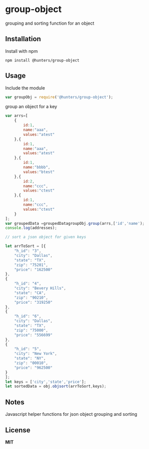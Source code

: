 # group-object
grouping and sorting function for an object

## Installation

Install with npm

```
npm install @hunters/group-object
```

## Usage

Include the module

```javascript
var groupObj = require('@hunters/group-object');
```

group an object for a key

```javascript
var arrs=[
    {
        id:1,
        name:"aaa",
        values:"atest"
    },{
        id:1,
        name:"aaa",
        values:"atest"
    },{
        id:1,
        name:"bbbb",
        values:"btest"
    },{
        id:2,
        name:"ccc",
        values:"ctest"
    },{
        id:1,
        name:"ccc",
        values:"ctest"
    }
];
var groupedData =groupedDatagroupObj.group(arrs,['id','name');
console.log(addresses); 
```



```javascript
// sort a json object for given keys

let arrToSort = [{
    "h_id": "3",
    "city": "Dallas",
    "state": "TX",
    "zip": "75201",
    "price": "162500"
},
{
    "h_id": "4",
    "city": "Bevery Hills",
    "state": "CA",
    "zip": "90210",
    "price": "319250"
},
{
    "h_id": "6",
    "city": "Dallas",
    "state": "TX",
    "zip": "75000",
    "price": "556699"
},
{
    "h_id": "5",
    "city": "New York",
    "state": "NY",
    "zip": "00010",
    "price": "962500"
}
];
let keys = ['city','state','price'];
let sortedData = obj.objsort(arrToSort,keys);
```
## Notes

Javascript helper functions for json object grouping and sorting

## License

**MIT**
